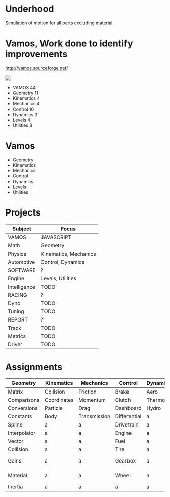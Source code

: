 # Underhood
Simulation of motion for all parts excluding material

# Vamos, Work done to identify improvements

http://vamos.sourceforge.net/

![](https://us-central1-progress-markdown.cloudfunctions.net/progress/1)
- VAMOS 44
- Geometry 11
- Kinematics 4
- Mechanics 4
- Control 10
- Dynamics 3
- Levels 4
- Utilities 8

# Vamos
- Geometry
- Kinematics
- Mechanics
- Control
- Dynamics
- Levels
- Utilities

# Projects
Subject           | Focus
------------------|-------
VAMOS             | JAVASCRIPT
Math              | Geometry
Physics           | Kinematics, Mechanics
Automotive        | Control, Dynamics
SOFTWARE          | ?
Engine            | Levels, Utilities
Intelligence      | TODO
RACING            | ?
Dyno              | TODO
Tuning            | TODO
REPORT            | ?
Track             | TODO
Metrics           | TODO
Driver            | TODO

# Assignments
Geometry    | Kinematics  | Mechanics    | Control      | Dynamics  | Levels    | Utilities
------------|-------------|--------------|--------------|-----------|-----------|----------
Matrix      | Collision   | Friction     | Brake        | Aero      | Tracks    | Browser
Comparisons | Coordinates | Momentum     | Clutch       | Thermo    | Worlds    | HTML
Conversions | Particle    | Drag         | Dashboard    | Hydro     | Cars      | (Media)
Constants   | Body        | Transmission | Differential |a          | Sky       | (Sounds)
Spline      |a            |a             | Drivetrain   |a          |a          | CSS
Interpolator|a            |a             | Engine       |a          |a          | Bootstrap
Vector      |a            |a             | Fuel         |a          |a          | Javascript
Collision   |a            |a             | Tire         |a          |a          | (Controls)
Gains       |a            |a             | Gearbox      |a          |a          | 2D Geppetto
Material    |a            |a             | Wheel        |a          |a          | 3D Web-XR
Inertia     |a            |a             |a             |a          |a          |a
